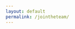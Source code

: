 ```yaml
---
layout: default
permalink: /jointheteam/
---
```


<div data-paperform-id="hfnsbl78"></div><script>(function() {var script = document.createElement('script'); script.src = "https://paperform.co/__embed"; document.body.appendChild(script); })()</script>